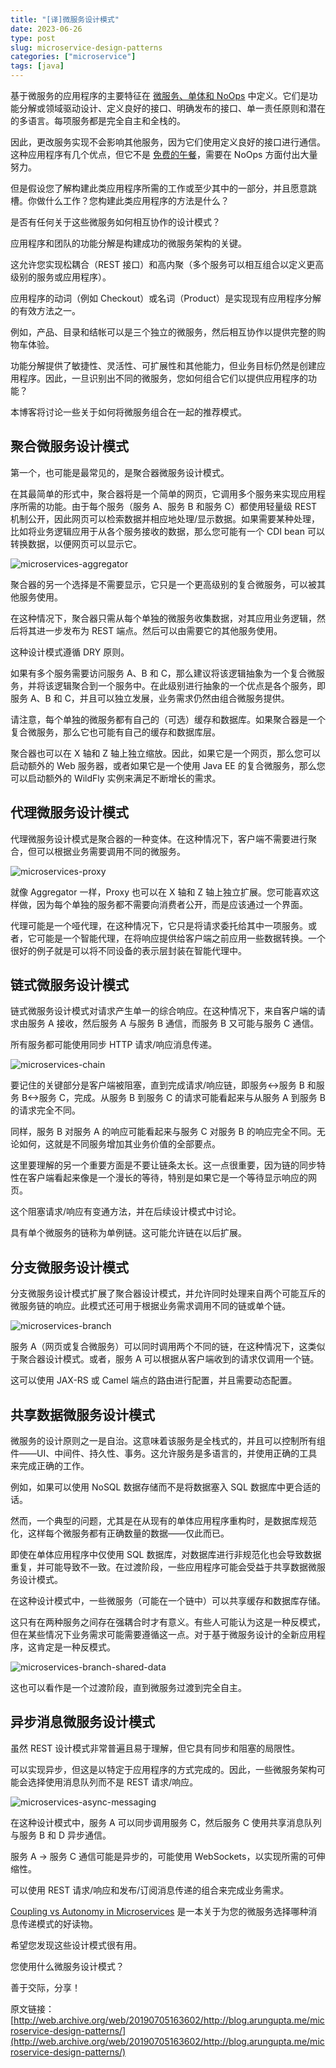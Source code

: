 ```yaml
---
title: "[译]微服务设计模式"
date: 2023-06-26
type: post
slug: microservice-design-patterns
categories: ["microservice"]
tags: [java]
---
```


基于微服务的应用程序的主要特征在 [微服务、单体和 NoOps](http://web.archive.org/web/20190705163602/http://blog.arungupta.me/microservices-monoliths-noops/) 中定义。它们是功能分解或领域驱动设计、定义良好的接口、明确发布的接口、单一责任原则和潜在的多语言。每项服务都是完全自主和全栈的。

因此，更改服务实现不会影响其他服务，因为它们使用定义良好的接口进行通信。这种应用程序有几个优点，但它不是 [免费的午餐](http://web.archive.org/web/20190705163602/http://highscalability.com/blog/2014/4/8/microservices-not-a-free-lunch.html)，需要在 NoOps 方面付出大量努力。

但是假设您了解构建此类应用程序所需的工作或至少其中的一部分，并且愿意跳槽。你做什么工作？您构建此类应用程序的方法是什么？

是否有任何关于这些微服务如何相互协作的设计模式？

应用程序和团队的功能分解是构建成功的微服务架构的关键。

这允许您实现松耦合（REST 接口）和高内聚（多个服务可以相互组合以定义更高级别的服务或应用程序）。

应用程序的动词（例如 Checkout）或名词（Product）是实现现有应用程序分解的有效方法之一。

例如，产品、目录和结帐可以是三个独立的微服务，然后相互协作以提供完整的购物车体验。

功能分解提供了敏捷性、灵活性、可扩展性和其他能力，但业务目标仍然是创建应用程序。因此，一旦识别出不同的微服务，您如何组合它们以提供应用程序的功能？

本博客将讨论一些关于如何将微服务组合在一起的推荐模式。

## 聚合微服务设计模式

第一个，也可能是最常见的，是聚合器微服务设计模式。

在其最简单的形式中，聚合器将是一个简单的网页，它调用多个服务来实现应用程序所需的功能。由于每个服务（服务 A、服务 B 和服务 C）都使用轻量级 REST 机制公开，因此网页可以检索数据并相应地处理/显示数据。如果需要某种处理，比如将业务逻辑应用于从各个服务接收的数据，那么您可能有一个 CDI bean 可以转换数据，以便网页可以显示它。

![microservices-aggregator](../../../static/images/microservices-aggregator.webp)

聚合器的另一个选择是不需要显示，它只是一个更高级别的复合微服务，可以被其他服务使用。

在这种情况下，聚合器只需从每个单独的微服务收集数据，对其应用业务逻辑，然后将其进一步发布为 REST 端点。然后可以由需要它的其他服务使用。

这种设计模式遵循 DRY 原则。

如果有多个服务需要访问服务 A、B 和 C，那么建议将该逻辑抽象为一个复合微服务，并将该逻辑聚合到一个服务中。在此级别进行抽象的一个优点是各个服务，即服务 A、B 和 C，并且可以独立发展，业务需求仍然由组合微服务提供。

请注意，每个单独的微服务都有自己的（可选）缓存和数据库。如果聚合器是一个复合微服务，那么它也可能有自己的缓存和数据库层。

聚合器也可以在 X 轴和 Z 轴上独立缩放。因此，如果它是一个网页，那么您可以启动额外的 Web 服务器，或者如果它是一个使用 Java EE 的复合微服务，那么您可以启动额外的 WildFly 实例来满足不断增长的需求。

## 代理微服务设计模式

代理微服务设计模式是聚合器的一种变体。在这种情况下，客户端不需要进行聚合，但可以根据业务需要调用不同的微服务。

![microservices-proxy](../../../static/images/microservices-proxy.webp)

就像 Aggregator 一样，Proxy 也可以在 X 轴和 Z 轴上独立扩展。您可能喜欢这样做，因为每个单独的服务都不需要向消费者公开，而是应该通过一个界面。

代理可能是一个哑代理，在这种情况下，它只是将请求委托给其中一项服务。或者，它可能是一个智能代理，在将响应提供给客户端之前应用一些数据转换。一个很好的例子就是可以将不同设备的表示层封装在智能代理中。

## 链式微服务设计模式

链式微服务设计模式对请求产生单一的综合响应。在这种情况下，来自客户端的请求由服务 A 接收，然后服务 A 与服务 B 通信，而服务 B 又可能与服务 C 通信。

所有服务都可能使用同步 HTTP 请求/响应消息传递。

![microservices-chain](../../../static/images/microservices-chain.webp)

要记住的关键部分是客户端被阻塞，直到完成请求/响应链，即服务<->服务 B 和服务 B<->服务 C，完成。从服务 B 到服务 C 的请求可能看起来与从服务 A 到服务 B 的请求完全不同。

同样，服务 B 对服务 A 的响应可能看起来与服务 C 对服务 B 的响应完全不同。无论如何，这就是不同服务增加其业务价值的全部要点。

这里要理解的另一个重要方面是不要让链条太长。这一点很重要，因为链的同步特性在客户端看起来像是一个漫长的等待，特别是如果它是一个等待显示响应的网页。

这个阻塞请求/响应有变通方法，并在后续设计模式中讨论。

具有单个微服务的链称为单例链。这可能允许链在以后扩展。

## 分支微服务设计模式

分支微服务设计模式扩展了聚合器设计模式，并允许同时处理来自两个可能互斥的微服务链的响应。此模式还可用于根据业务需求调用不同的链或单个链。

![microservices-branch](../../../static/images/microservices-branch.webp)

服务 A（网页或复合微服务）可以同时调用两个不同的链，在这种情况下，这类似于聚合器设计模式。或者，服务 A 可以根据从客户端收到的请求仅调用一个链。

这可以使用 JAX-RS 或 Camel 端点的路由进行配置，并且需要动态配置。

## 共享数据微服务设计模式

微服务的设计原则之一是自治。这意味着该服务是全栈式的，并且可以控制所有组件——UI、中间件、持久性、事务。这允许服务是多语言的，并使用正确的工具来完成正确的工作。

例如，如果可以使用 NoSQL 数据存储而不是将数据塞入 SQL 数据库中更合适的话。

然而，一个典型的问题，尤其是在从现有的单体应用程序重构时，是数据库规范化，这样每个微服务都有正确数量的数据——仅此而已。

即使在单体应用程序中仅使用 SQL 数据库，对数据库进行非规范化也会导致数据重复，并可能导致不一致。在过渡阶段，一些应用程序可能会受益于共享数据微服务设计模式。

在这种设计模式中，一些微服务（可能在一个链中）可以共享缓存和数据库存储。

这只有在两种服务之间存在强耦合时才有意义。有些人可能认为这是一种反模式，但在某些情况下业务需求可能需要遵循这一点。对于基于微服务设计的全新应用程序，这肯定是一种反模式。

![microservices-branch-shared-data](../../../static/images/microservices-branch-shared-data.webp)

这也可以看作是一个过渡阶段，直到微服务过渡到完全自主。

## 异步消息微服务设计模式

虽然 REST 设计模式非常普遍且易于理解，但它具有同步和阻塞的局限性。

可以实现异步，但这是以特定于应用程序的方式完成的。因此，一些微服务架构可能会选择使用消息队列而不是 REST 请求/响应。

![microservices-async-messaging](../../../static/images/microservices-async-messaging.webp)

在这种设计模式中，服务 A 可以同步调用服务 C，然后服务 C 使用共享消息队列与服务 B 和 D 异步通信。

服务 A -> 服务 C 通信可能是异步的，可能使用 WebSockets，以实现所需的可伸缩性。

可以使用 REST 请求/响应和发布/订阅消息传递的组合来完成业务需求。

[Coupling vs Autonomy in Microservices](http://web.archive.org/web/20190705163602/https://www.voxxed.com/blog/2015/04/coupling-versus-autonomy-in-microservices/) 是一本关于为您的微服务选择哪种消息传递模式的好读物。

希望您发现这些设计模式很有用。

您使用什么微服务设计模式？

善于交际，分享！

原文链接：[http://web.archive.org/web/20190705163602/http://blog.arungupta.me/microservice-design-patterns/](http://web.archive.org/web/20190705163602/http://blog.arungupta.me/microservice-design-patterns/)

